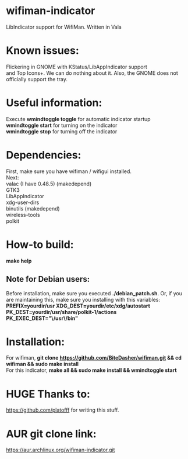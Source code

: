 # wifiman-indicator
LibIndicator support for WifiMan. Written in Vala

# Known issues:

Flickering in GNOME with KStatus/LibAppIndicator support \
and Top Icons+. We can do nothing about it. Also, the GNOME does not officially support the tray.

# Useful information:
Execute **wmindtoggle toggle** for automatic indicator startup \
**wmindtoggle start** for turning on the indicator \
**wmindtoggle stop** for turning off the indicator

# Dependencies:
First, make sure you have wifiman / wifigui installed. \
Next: \
valac (I have 0.48.5) (makedepend) \
GTK3 \
LibAppIndicator \
xdg-user-dirs \
binutils (makedepend)\
wireless-tools \
polkit

# How-to build:

**make help**

## Note for Debian users:

Before installation, make sure you executed __./debian_patch.sh__. Or, if you are maintaining this, make sure you installing with this variables: \
**PREFIX=yourdir/usr XDG_DEST=yourdir/etc/xdg/autostart PK_DEST=yourdir/usr/share/polkit-1/actions PK_EXEC_DEST="\\/usr\\/bin"**

# Installation:
For wifiman, **git clone https://github.com/BiteDasher/wifiman.git && cd wifiman && sudo make install** \
For this indicator, __make all && sudo make install && wmindtoggle start__

# HUGE Thanks to:
https://github.com/platofff for writing this stuff.

# AUR git clone link:
https://aur.archlinux.org/wifiman-indicator.git
